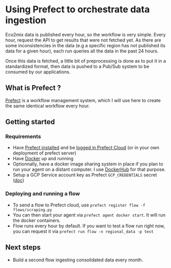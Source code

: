 # Using Prefect to orchestrate data ingestion

Eco2mix data is published every hour, so the workflow is very simple. 
Every hour, request the API to get results that were not fetched yet.
As there are some inconsistencies in the data (e.g a specific region has not published its data for a given hour), each run queries all the data in the past 24 hours.

Once this data is fetched, a little bit of preprocessing is done as to put it in a standardized format, then data is pushed to a Pub/Sub system to be consumed by our applications.

## What is Prefect ?

[Prefect](https://docs.prefect.io/) is a workflow management system, which I will use here to create the same identical workflow every hour.

## Getting started

### Requirements

- Have [Prefect installed](https://docs.prefect.io/core/getting_started/installation.html) and be [logged in Prefect Cloud]() (or in your own deployment of prefect server)
- Have [Docker](https://docs.docker.com/get-docker/) up and running
- Optionnally, have a docker image sharing system in place if you plan to run your agent on a distant computer. I use [DockerHub](https://hub.docker.com/) for that purpose.
- Setup a GCP Service account key as Prefect `GCP_CREDENTIALS` secret ([doc](https://docs.prefect.io/orchestration/concepts/secrets.html#cloud-execution))

### Deploying and running a flow

- To send a flow to Prefect cloud, use `prefect register flow -f flows/scraping.py`
- You can then start your agent via `prefect agent docker start`. It will run the docker containers.
- Flow runs every hour by default. If you want to test a flow run right now, you can request it via `prefect run flow -n regional_data -p test`

## Next steps

- Build a second flow ingesting consolidated data every month.